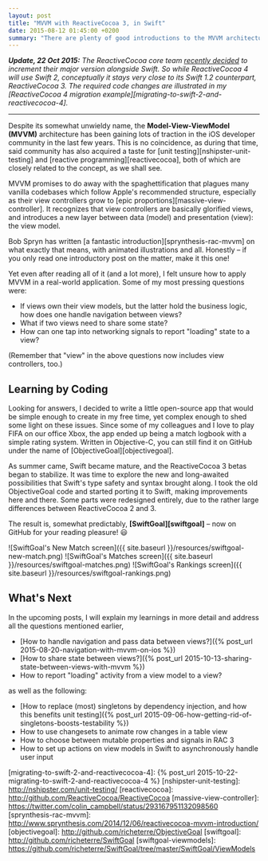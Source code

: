```yaml
---
layout: post
title: "MVVM with ReactiveCocoa 3, in Swift"
date: 2015-08-12 01:45:00 +0200
summary: "There are plenty of good introductions to the MVVM architecture on iOS. The next challenge is to apply these concepts in a real-world scenario! To find out how this could look like, I created an open-source Swift app that interacts with a remote server, using the brand-new ReactiveCocoa 3."
---
```


*__Update, 22 Oct 2015:__ The ReactiveCocoa core team [recently decided][rac-3-vs-4] to increment their major version alongside Swift. So while ReactiveCocoa 4 will use Swift 2, conceptually it stays very close to its Swift 1.2 counterpart, ReactiveCocoa 3. The required code changes are illustrated in my [ReactiveCocoa 4 migration example][migrating-to-swift-2-and-reactivecocoa-4].*

<hr>

Despite its somewhat unwieldy name, the __Model-View-ViewModel (MVVM)__ architecture has been gaining lots of traction in the iOS developer community in the last few years. This is no coincidence, as during that time, said community has also acquired a taste for [unit testing][nshipster-unit-testing] and [reactive programming][reactivecocoa], both of which are closely related to the concept, as we shall see.

MVVM promises to do away with the spaghettification that plagues many vanilla codebases which follow Apple's recommended structure, especially as their view controllers grow to [epic proportions][massive-view-controller]. It recognizes that view controllers are basically glorified views, and introduces a new layer between data (model) and presentation (view): the view model.

Bob Spryn has written [a fantastic introduction][sprynthesis-rac-mvvm] on what exactly that means, with animated illustrations and all. Honestly – if you only read one introductory post on the matter, make it this one!

Yet even after reading all of it (and a lot more), I felt unsure how to apply MVVM in a real-world application. Some of my most pressing questions were:

* If views own their view models, but the latter hold the business logic, how does one handle navigation between views?
* What if two views need to share some state?
* How can one tap into networking signals to report "loading" state to a view?

(Remember that "view" in the above questions now includes view controllers, too.)

## Learning by Coding

Looking for answers, I decided to write a little open-source app that would be simple enough to create in my free time, yet complex enough to shed some light on these issues. Since some of my colleagues and I love to play FIFA on our office Xbox, the app ended up being a match logbook with a simple rating system. Written in Objective-C, you can still find it on GitHub under the name of [ObjectiveGoal][objectivegoal].

As summer came, Swift became mature, and the ReactiveCocoa 3 betas began to stabilize. It was time to explore the new and long-awaited possibilities that Swift's type safety and syntax brought along. I took the old ObjectiveGoal code and started porting it to Swift, making improvements here and there. Some parts were redesigned entirely, due to the rather large differences between ReactiveCocoa 2 and 3.

The result is, somewhat predictably, __[SwiftGoal][swiftgoal]__ – now on GitHub for your reading pleasure! :smiley:

![SwiftGoal's New Match screen]({{ site.baseurl }}/resources/swiftgoal-new-match.png)
![SwiftGoal's Matches screen]({{ site.baseurl }}/resources/swiftgoal-matches.png)
![SwiftGoal's Rankings screen]({{ site.baseurl }}/resources/swiftgoal-rankings.png)

## What's Next

In the upcoming posts, I will explain my learnings in more detail and address all the questions mentioned earlier,

* [How to handle navigation and pass data between views?]({% post_url 2015-08-20-navigation-with-mvvm-on-ios %})
* [How to share state between views?]({% post_url 2015-10-13-sharing-state-between-views-with-mvvm %})
* How to report "loading" activity from a view model to a view?

 as well as the following:

* [How to replace (most) singletons by dependency injection, and how this benefits unit testing]({% post_url 2015-09-06-how-getting-rid-of-singletons-boosts-testability %})
* How to use changesets to animate row changes in a table view
* How to choose between mutable properties and signals in RAC 3
* How to set up actions on view models in Swift to asynchronously handle user input

[rac-3-vs-4]: https://github.com/ReactiveCocoa/ReactiveCocoa/issues/2327
[migrating-to-swift-2-and-reactivecocoa-4]: {% post_url 2015-10-22-migrating-to-swift-2-and-reactivecocoa-4 %}
[nshipster-unit-testing]: http://nshipster.com/unit-testing/
[reactivecocoa]: http://github.com/ReactiveCocoa/ReactiveCocoa
[massive-view-controller]: https://twitter.com/colin_campbell/status/293167951132098560
[sprynthesis-rac-mvvm]: http://www.sprynthesis.com/2014/12/06/reactivecocoa-mvvm-introduction/
[objectivegoal]: http://github.com/richeterre/ObjectiveGoal
[swiftgoal]: http://github.com/richeterre/SwiftGoal
[swiftgoal-viewmodels]: https://github.com/richeterre/SwiftGoal/tree/master/SwiftGoal/ViewModels
